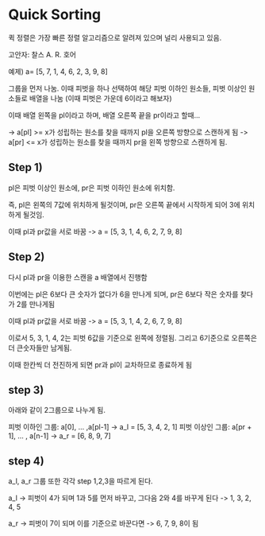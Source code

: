# Quick Sorting

퀵 정렬은 가장 빠른 정렬 알고리즘으로 알려져 있으며 널리 사용되고 있음.

고안자: 찰스 A. R. 호어

예제) a= [5, 7, 1, 4, 6, 2, 3, 9, 8]

그룹을 먼저 나눔. 이때 피벗을 하나 선택하여 해당 피벗 이하인 원소들, 피벗 이상인 원소들로 배열을 나눔 (이때 피벗은 가운데 6이라고 해보자)

이때 배열 왼쪽을 pl이라고 하며, 배열 오른쪽 끝을 pr이라고 할때...

-> a[pl] >= x가 성립하는 원소를 찾을 때까지 pl을 오른쪽 방향으로 스캔하게 됨
-> a[pr] <= x가 성립하는 원소를 찾을 때까지 pr을 왼쪽 방향으로 스캔하게 됨.

## Step 1)

pl은 피벗 이상인 원소에, pr은 피벗 이하인 원소에 위치함.

즉, pl은 왼쪽의 7값에 위치하게 될것이며, pr은 오른쪽 끝에서 시작하게 되어 3에 위치하게 될것임.

이때 pl과 pr값을 서로 바꿈 -> a = [5, 3, 1, 4, 6, 2, 7, 9, 8]

## Step 2)

다시 pl과 pr을 이용한 스캔을 a 배열에서 진행함

이번에는 pl은 6보다 큰 숫자가 없다가 6을 만나게 되며, pr은 6보다 작은 숫자를 찾다가 2를 만나게됨

이때 pl과 pr값을 서로 바꿈 -> a = [5, 3, 1, 4, 2, 6, 7, 9, 8]

이로서 5, 3, 1, 4, 2는 피벗 6값을 기준으로 왼쪽에 정렬됨. 그리고 6기준으로 오른쪽은 더 큰숫자들만 남게됨.

이때 한칸씩 더 전진하게 되면 pr과 pl이 교차하므로 종료하게 됨

## step 3)

아래와 같이 2그룹으로 나누게 됨.

피벗 이하인 그룹: a[0], ... ,a[pl-1] -> a_l = [5, 3, 4, 2, 1]
피벗 이상인 그룹: a[pr + 1], ... , a[n-1] -> a_r = [6, 8, 9, 7]

## step 4)

a_l, a_r 그룹 또한 각각 step 1,2,3을 따르게 된다.

a_l -> 피벗이 4가 되며 1과 5를 먼저 바꾸고, 그다음 2와 4를 바꾸게 된다 -> 1, 3, 2, 4, 5

a_r -> 피벗이 7이 되며 이를 기준으로 바꾼다면 -> 6, 7, 9, 8이 됨 











